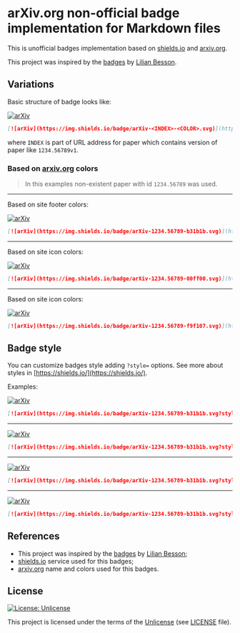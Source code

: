 # arXiv.org non-official badge implementation for Markdown files

This is unofficial badges implementation based on [shields.io](https://shields.io/) and [arxiv.org](https://arxiv.org/).

This project was inspired by the [badges](https://github.com/Naereen/badges) by [Lilian Besson](https://github.com/Naereen).

## Variations

Basic structure of badge looks like:

[![arXiv](https://img.shields.io/badge/arXiv-<INDEX>-<COLOR>.svg)](https://arxiv.org/abs/<INDEX>)

```markdown
[![arXiv](https://img.shields.io/badge/arXiv-<INDEX>-<COLOR>.svg)](https://arxiv.org/abs/<INDEX>)
```

where `INDEX` is part of URL address for paper which contains version of paper like `1234.56789v1`.

### Based on [arxiv.org](https://arxiv.org/) colors

> In this examples non-existent paper with id `1234.56789` was used.

---

Based on site footer colors:

[![arXiv](https://img.shields.io/badge/arXiv-1234.56789-b31b1b.svg)](https://arxiv.org/abs/1234.56789)

```markdown
[![arXiv](https://img.shields.io/badge/arXiv-1234.56789-b31b1b.svg)](https://arxiv.org/abs/1234.56789)
```

---

Based on site icon colors:

[![arXiv](https://img.shields.io/badge/arXiv-1234.56789-00ff00.svg)](https://arxiv.org/abs/1234.56789)

```markdown
[![arXiv](https://img.shields.io/badge/arXiv-1234.56789-00ff00.svg)](https://arxiv.org/abs/1234.56789)
```

---

Based on site icon colors:

[![arXiv](https://img.shields.io/badge/arXiv-1234.56789-f9f107.svg)](https://arxiv.org/abs/1234.56789)

```markdown
[![arXiv](https://img.shields.io/badge/arXiv-1234.56789-f9f107.svg)](https://arxiv.org/abs/1234.56789)
```

## Badge style

You can customize badges style adding `?style=` options. See more about styles in [https://shields.io/](https://shields.io/).

Examples:

[![arXiv](https://img.shields.io/badge/arXiv-1234.56789-b31b1b.svg?style=plastic)](https://arxiv.org/abs/1234.56789)

```markdown
[![arXiv](https://img.shields.io/badge/arXiv-1234.56789-b31b1b.svg?style=plastic)](https://arxiv.org/abs/1234.56789)
```

---

[![arXiv](https://img.shields.io/badge/arXiv-1234.56789-b31b1b.svg?style=flat)](https://arxiv.org/abs/1234.56789)

```markdown
[![arXiv](https://img.shields.io/badge/arXiv-1234.56789-b31b1b.svg?style=flat)](https://arxiv.org/abs/1234.56789)
```

---

[![arXiv](https://img.shields.io/badge/arXiv-1234.56789-b31b1b.svg?style=flat-square)](https://arxiv.org/abs/1234.56789)

```markdown
[![arXiv](https://img.shields.io/badge/arXiv-1234.56789-b31b1b.svg?style=flat-square)](https://arxiv.org/abs/1234.56789)
```

---

[![arXiv](https://img.shields.io/badge/arXiv-1234.56789-b31b1b.svg?style=for-the-badge)](https://arxiv.org/abs/1234.56789)

```markdown
[![arXiv](https://img.shields.io/badge/arXiv-1234.56789-b31b1b.svg?style=for-the-badge)](https://arxiv.org/abs/1234.56789)
```

## References

* This project was inspired by the [badges](https://github.com/Naereen/badges) by [Lilian Besson](https://github.com/Naereen);
* [shields.io](https://shields.io/) service used for this badges;
* [arxiv.org](https://arxiv.org/) name and colors used for this badges.

## License

[![License: Unlicense](https://img.shields.io/badge/License-Unlicense-green.svg)](https://unlicense.org/)

This project is licensed under the terms of the [Unlicense](https://unlicense.org/) (see [LICENSE](<https://github.com/zsxoff/arxiv-badge/blob/master/LICENSE>) file).
